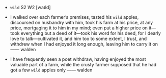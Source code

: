 - `wild` S2 W2 [waɪld]



-  I walked over each farmer’s premises, tasted his `wild` apples, discoursed on husbandry with him, took his farm at his price, at any price, mortgaging it to him in my mind; even put a higher price on it﻿—took everything but a deed of it﻿—took his word for his deed, for I dearly love to talk﻿—cultivated it, and him too to some extent, I trust, and withdrew when I had enjoyed it long enough, leaving him to carry it on —— walden

- I have frequently seen a poet withdraw, having enjoyed the most valuable part of a farm, while the crusty farmer supposed that he had got a few `wild` apples only —— walden